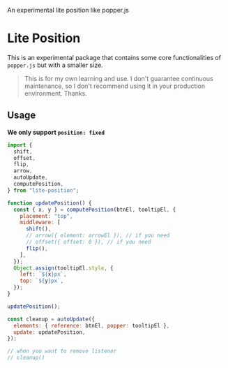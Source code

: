 An experimental lite position like popper.js

# Lite Position

This is an experimental package that contains some core functionalities of `popper.js` but with a smaller size.

> This is for my own learning and use. I don't guarantee continuous maintenance, so I don't recommend using it in your production environment. Thanks.

## Usage

**We only support `position: fixed`**

```js
import {
  shift,
  offset,
  flip,
  arrow,
  autoUpdate,
  computePosition,
} from "lite-position";

function updatePosition() {
  const { x, y } = computePosition(btnEl, tooltipEl, {
    placement: "top",
    middleware: [
      shift(),
      // arrow({ element: arrowEl }), // if you need
      // offset({ offset: 0 }), // if you need
      flip(),
    ],
  });
  Object.assign(tooltipEl.style, {
    left: `${x}px`,
    top: `${y}px`,
  });
}

updatePosition();

const cleanup = autoUpdate({
  elements: { reference: btnEl, popper: tooltipEl },
  update: updatePosition,
});

// when you want to remove listener
// cleanup()
```
